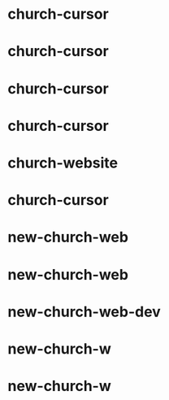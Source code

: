 # church-cursor
# church-cursor
# church-cursor
# church-cursor
# church-website
# church-cursor
# new-church-web
# new-church-web
# new-church-web-dev
# new-church-w
# new-church-w

